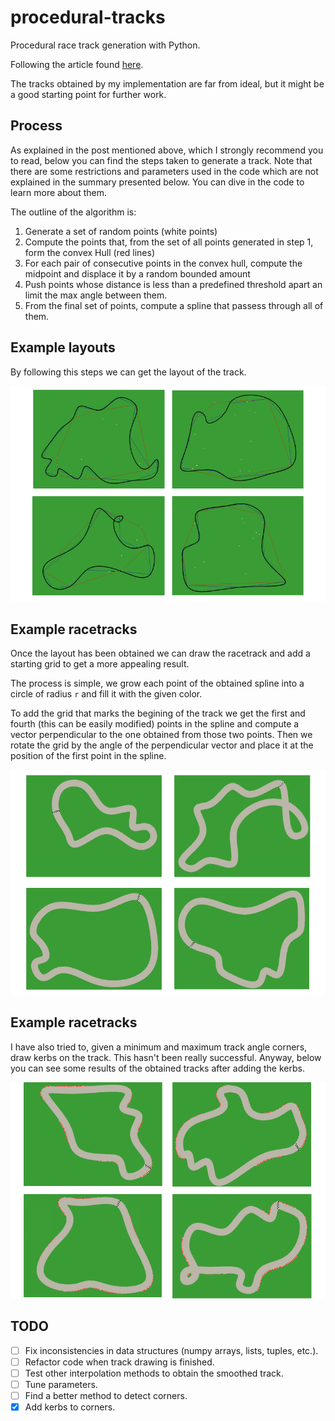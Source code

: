 # procedural-tracks
Procedural race track generation with Python.

Following the article found [here](https://www.gamasutra.com/blogs/GustavoMaciel/20131229/207833/Generating_Procedural_Racetracks.php).

The tracks obtained by my implementation are far from ideal, but it might be a good starting point for further work.

## Process

As explained in the post mentioned above, which I strongly recommend you to read, below you can find the steps taken to generate a track. Note that there are some restrictions and parameters used in the code which are not explained in the summary presented below. You can dive in the code to learn more about them.

The outline of the algorithm is:
1. Generate a set of random points (white points)
2. Compute the points that, from the set of all points generated in step 1, form the convex Hull (red lines)
3. For each pair of consecutive points in the convex hull, compute the midpoint and displace it by a random bounded amount
4. Push points whose distance is less than a predefined threshold apart an limit the max angle between them.
5. From the final set of points, compute a spline that passess through all of them.

## Example layouts

By following this steps we can get the layout of the track.

![Example Tracks](/img/tracks.png)

## Example racetracks

Once the layout has been obtained we can draw the racetrack and add a starting grid to get a more appealing result.

The process is simple, we grow each point of the obtained spline into a circle of radius `r` and fill it with the given color.

To add the grid that marks the begining of the track we get the first and fourth (this can be easily modified) points in the spline and compute a vector perpendicular to the one obtained from those two points. Then we rotate the grid by the angle of the perpendicular vector and place it at the position of the first point in the spline.

![Example drawn tracks](/img/tracks_drawn.png)

## Example racetracks

I have also tried to, given a minimum and maximum track angle corners, draw kerbs on the track. This hasn't been really successful. Anyway, below you can see some results of the obtained tracks after adding the kerbs.

![Example tracks with kerbs](/img/tracks_kerb.png)

## TODO

- [ ] Fix inconsistencies in data structures (numpy arrays, lists, tuples, etc.).
- [ ] Refactor code when track drawing is finished.
- [ ] Test other interpolation methods to obtain the smoothed track.
- [ ] Tune parameters.
- [ ] Find a better method to detect corners.
- [x] Add kerbs to corners.